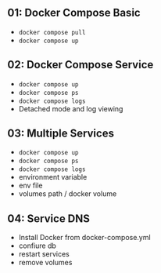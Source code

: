 01: Docker Compose Basic
-----

- `docker compose pull`
- `docker compose up`

02: Docker Compose Service
-----

- `docker compose up`
- `docker compose ps`
- `docker compose logs`
- Detached mode and log viewing

03: Multiple Services
-----

- `docker compose up`
- `docker compose ps`
- `docker compose logs`
- environment variable
- env file
- volumes
    path / docker volume

04: Service DNS
-----

- Install Docker from docker-compose.yml
- confiure db
- restart services
- remove volumes